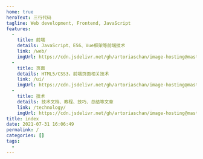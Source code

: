 ```yaml
---
home: true
heroText: 三行代码
tagline: Web development, Frontend, JavaScript
features: 
  - 
    title: 前端
    details: JavaScript、ES6、Vue框架等前端技术
    link: /web/
    imgUrl: https://cdn.jsdelivr.net/gh/artoriaschan/image-hosting@master/blog/image.1egvghjhj1c0.webp
  - 
    title: 页面
    details: HTML5/CSS3，前端页面相关技术
    link: /ui/
    imgUrl: https://cdn.jsdelivr.net/gh/artoriaschan/image-hosting@master/blog/image-3.1g73plgjzv6o.webp
  - 
    title: 技术
    details: 技术文档、教程、技巧、总结等文章
    link: /technology/
    imgUrl: https://cdn.jsdelivr.net/gh/artoriaschan/image-hosting@master/blog/image-2.1jmvejqo75r4.webp
title: index
date: 2021-07-31 16:06:49
permalink: /
categories: []
tags: 
  - 
---
```

